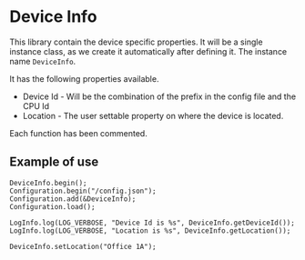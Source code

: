 # Device Info

This library contain the device specific properties.  It will be a single instance class, as we create it automatically after defining it.  The instance name `DeviceInfo`.

It has the following properties available.

* Device Id - Will be the combination of the prefix in the config file and the CPU Id
* Location - The user settable property on where the device is located.

Each function has been commented.

## Example of use

    DeviceInfo.begin();
    Configuration.begin("/config.json");
    Configuration.add(&DeviceInfo);
    Configuration.load();    

    LogInfo.log(LOG_VERBOSE, "Device Id is %s", DeviceInfo.getDeviceId());
    LogInfo.log(LOG_VERBOSE, "Location is %s", DeviceInfo.getLocation());

    DeviceInfo.setLocation("Office 1A");
